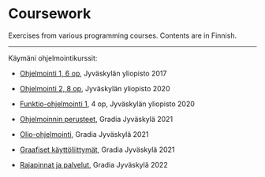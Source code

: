 # Coursework

Exercises from various programming courses. Contents are in Finnish.

___

Käymäni ohjelmointikurssit:

- [Ohjelmointi 1, 6 op](https://github.com/hevelatt/coursework/tree/main/ohj1), Jyväskylän yliopisto 2017

- [Ohjelmointi 2, 8 op](https://github.com/hevelatt/coursework/tree/main/ohj2), Jyväskylän yliopisto 2020

- [Funktio-ohjelmointi 1](https://github.com/hevelatt/coursework/tree/main/TIEA341), 4 op, Jyväskylän yliopisto 2020

- [Ohjelmoinnin perusteet](https://github.com/hevelatt/coursework/tree/main/ohj-perusteet), Gradia Jyväskylä 2021

- [Olio-ohjelmointi](https://github.com/hevelatt/coursework/tree/main/olio-ohjelmointi-2021-syksy), Gradia Jyväskylä 2021

- [Graafiset käyttöliittymät](https://github.com/hevelatt/coursework/tree/main/graafiset-kayttoliittymat-2021), Gradia Jyväskylä 2021

- [Rajapinnat ja palvelut](https://github.com/hevelatt/coursework/tree/main/rajapinnat-ja-palvelut-2022), Gradia Jyväskylä 2022
